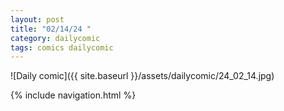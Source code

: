 ```yaml
---
layout: post
title: "02/14/24 "
category: dailycomic
tags: comics dailycomic
---
```

![Daily comic]({{ site.baseurl }}/assets/dailycomic/24_02_14.jpg)

{% include navigation.html %}

